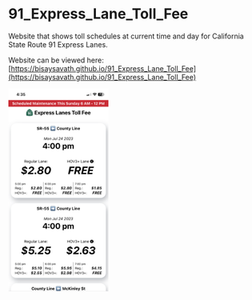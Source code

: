 # 91_Express_Lane_Toll_Fee
Website that shows toll schedules at current time and day for California State Route 91 Express Lanes.

Website can be viewed here: [https://bisaysavath.github.io/91_Express_Lane_Toll_Fee](https://bisaysavath.github.io/91_Express_Lane_Toll_Fee)

<img src="./assets/91%20Express%20Lane%20Homepage.jpeg" alt="91 Express Lane Toll Fee Screenshot" width="200"/>